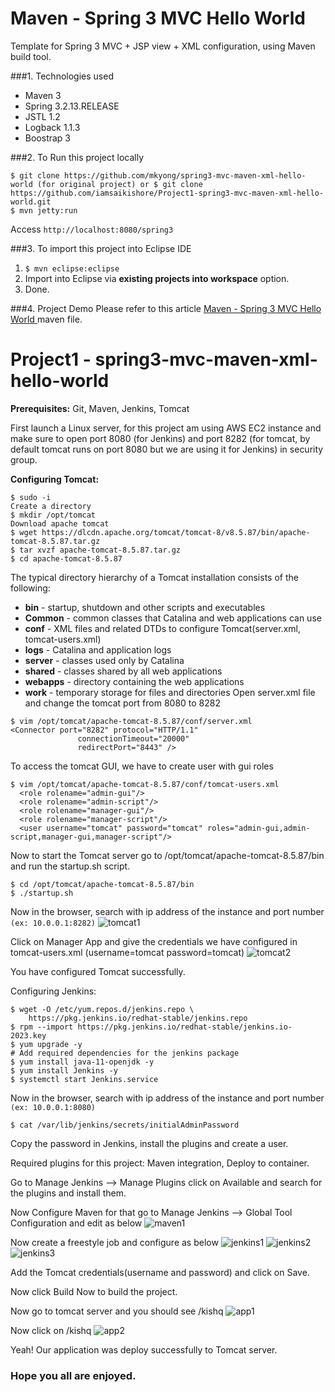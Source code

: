 Maven - Spring 3 MVC Hello World
===============================
Template for Spring 3 MVC + JSP view + XML configuration, using Maven build tool.

###1. Technologies used
* Maven 3
* Spring 3.2.13.RELEASE
* JSTL 1.2
* Logback 1.1.3
* Boostrap 3

###2. To Run this project locally
```shell
$ git clone https://github.com/mkyong/spring3-mvc-maven-xml-hello-world (for original project) or $ git clone https://github.com/iamsaikishore/Project1-spring3-mvc-maven-xml-hello-world.git
$ mvn jetty:run
```
Access ```http://localhost:8080/spring3```

###3. To import this project into Eclipse IDE
1. ```$ mvn eclipse:eclipse```
2. Import into Eclipse via **existing projects into workspace** option.
3. Done.

###4. Project Demo
Please refer to this article [Maven - Spring 3 MVC Hello World ](http://www.mkyong.com/spring3/spring-3-mvc-hello-world-example/)
maven file.



Project1 - spring3-mvc-maven-xml-hello-world
======================================
**Prerequisites:**  Git, Maven, Jenkins, Tomcat

First launch a Linux server, for this project am using AWS EC2 instance and make sure to open port 8080 (for Jenkins) and port 8282 (for tomcat, by default tomcat runs on port 8080 but we are using it for Jenkins) in security group.

**Configuring Tomcat:**
```shell
$ sudo -i
Create a directory
$ mkdir /opt/tomcat
Download apache tomcat 
$ wget https://dlcdn.apache.org/tomcat/tomcat-8/v8.5.87/bin/apache-tomcat-8.5.87.tar.gz
$ tar xvzf apache-tomcat-8.5.87.tar.gz
$ cd apache-tomcat-8.5.87
```
The typical directory hierarchy of a Tomcat installation consists of the following:

*	**bin** - startup, shutdown and other scripts and executables
*	**Common** - common classes that Catalina and web applications can use
*	**conf** - XML files and related DTDs to configure Tomcat(server.xml, tomcat-users.xml)
*	**logs** - Catalina and application logs
*	**server** - classes used only by Catalina
*	**shared** - classes shared by all web applications
*	**webapps** - directory containing the web applications
*	**work** - temporary storage for files and directories
Open server.xml file and change the tomcat port from 8080 to 8282
```shell
$ vim /opt/tomcat/apache-tomcat-8.5.87/conf/server.xml
<Connector port="8282" protocol="HTTP/1.1"
               connectionTimeout="20000"
               redirectPort="8443" />
```
To access the tomcat GUI, we have to create user with gui roles
```shell
$ vim /opt/tomcat/apache-tomcat-8.5.87/conf/tomcat-users.xml
  <role rolename="admin-gui"/>
  <role rolename="admin-script"/>
  <role rolename="manager-gui"/>
  <role rolename="manager-script"/>
  <user username="tomcat" password="tomcat" roles="admin-gui,admin-script,manager-gui,manager-script"/>
```
Now to start the Tomcat server go to /opt/tomcat/apache-tomcat-8.5.87/bin and run the startup.sh script.
```shell
$ cd /opt/tomcat/apache-tomcat-8.5.87/bin
$ ./startup.sh
```
Now in the browser, search with ip address of the instance and port number ```(ex: 10.0.0.1:8282)```
![tomcat1](https://user-images.githubusercontent.com/129657174/229402560-939dd0f6-2aac-4636-a09b-22f0ed6c90ee.png)
 
Click on Manager App and give the credentials we have configured in tomcat-users.xml (username=tomcat password=tomcat)
![tomcat2](https://user-images.githubusercontent.com/129657174/229402573-ff0ce1c6-8bb0-4e06-b844-066275495c48.png)
 
You have configured Tomcat successfully.

Configuring Jenkins:
```shell
$ wget -O /etc/yum.repos.d/jenkins.repo \
    https://pkg.jenkins.io/redhat-stable/jenkins.repo
$ rpm --import https://pkg.jenkins.io/redhat-stable/jenkins.io-2023.key
$ yum upgrade -y
# Add required dependencies for the jenkins package
$ yum install java-11-openjdk -y
$ yum install Jenkins -y
$ systemctl start Jenkins.service
```


Now in the browser, search with ip address of the instance and port number ```(ex: 10.0.0.1:8080)```
```shell
$ cat /var/lib/jenkins/secrets/initialAdminPassword
```
Copy the password in Jenkins, install the plugins and create a user.

Required plugins for this project: Maven integration, Deploy to container.

Go to Manage Jenkins --> Manage Plugins click on Available and search for the plugins and install them.

Now Configure Maven for that go to Manage Jenkins --> Global Tool Configuration and edit as below
![maven1](https://user-images.githubusercontent.com/129657174/229402586-7af64b24-063e-4b7e-b80f-51e262344f55.png)
 
Now create a freestyle job and configure as below
![jenkins1](https://user-images.githubusercontent.com/129657174/229402590-62648b56-a53c-42b5-8cf0-cf7c97e69e14.png)
![jenkins2](https://user-images.githubusercontent.com/129657174/229402595-1521999d-7483-4d25-8034-33380d7269e9.png)
![jenkins3](https://user-images.githubusercontent.com/129657174/229402596-4b1bf7c9-79e8-49ad-a119-900613d83777.png)
   
Add the Tomcat credentials(username and password) and click on Save.

Now click Build Now to build the project.

Now go to tomcat server and you should see /kishq
![app1](https://user-images.githubusercontent.com/129657174/229402598-92933ab3-6165-46c9-affd-eec0a827fe24.png)
 
Now click on /kishq
![app2](https://user-images.githubusercontent.com/129657174/229402604-18f1ca80-91ed-4a6e-b401-d40362f69907.png)
 
Yeah! Our application was deploy successfully to Tomcat server.

### Hope you all are enjoyed.

